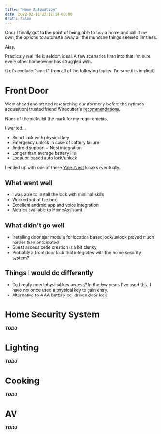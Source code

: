 ```yaml
---
title: "Home Automation"
date: 2022-02-11T23:17:14-08:00
draft: false
---
```


Once I finally got to the point of being able to buy a home and call it my own, the options to automate away all the mundane things seemed limitless.

Alas.

Practicaly real life is seldom ideal. A few scenarios I ran into that I'm sure every other homeowner has struggled with.

(Let's exclude "smart" from all of the following topics, I'm sure it is implied)

# Front Door
Went ahead and started researching our (formerly before the nytimes acquisition) trusted friend Wirecutter's [recommendations](https://www.nytimes.com/wirecutter/reviews/the-best-smart-lock/).

None of the picks hit the mark for my requirements.

I wanted...
- Smart lock with physical key
- Emergency unlock in case of battery failure
- Android support + Nest integration
- Longer than average battery life
- Location based auto lock/unlock

I ended up with one of these [Yale+Nest](https://www.amazon.com/Yale-Security-YRD226-CBA-619-Connected-Touchscreen/dp/B07GQ71KCH?th=1) locaks eventually.

## What went well
- I was able to install the lock with minimal skills
- Worked out of the box
- Excellent android app and voice integration
- Metrics available to HomeAssistant

## What didn't go well
- Installing door ajar module for location based lock/unlock proved much harder than anticipated
- Guest access code creation is a bit clunky
- Probably a front door lock that integrates with the home security system?

## Things I would do differently
- Do I really need physical key access? In the few years I've used this, I have not once used a physical key to gain entry.
- Alternative to 4 AA battery cell driven door lock

# Home Security System
_**TODO**_

# Lighting
_**TODO**_

# Cooking
_**TODO**_

# AV
_**TODO**_